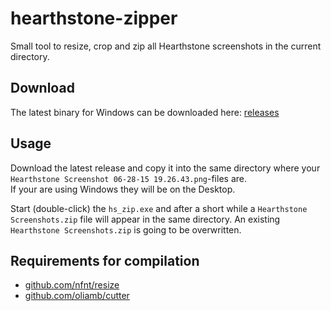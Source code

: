 # hearthstone-zipper
Small tool to resize, crop and zip all Hearthstone screenshots in the current directory.

## Download
The latest binary for Windows can be downloaded here: [releases](https://github.com/d-schmidt/hearthstone-zipper/releases)

## Usage
Download the latest release and copy it into the same directory where your  
`Hearthstone Screenshot 06-28-15 19.26.43.png`-files are.  
If your are using Windows they will be on the Desktop.

Start (double-click) the `hs_zip.exe` and after a short while a `Hearthstone Screenshots.zip` file will appear in the same directory. An existing `Hearthstone Screenshots.zip` is going to be overwritten.

## Requirements for compilation
 - [github.com/nfnt/resize](https://github.com/nfnt/resize)
 - [github.com/oliamb/cutter](https://github.com/oliamb/cutter)

